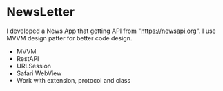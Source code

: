 # NewsLetter


I developed a News App that getting API from "https://newsapi.org". 
I use MVVM design patter for better code design.
- MVVM
- RestAPI
- URLSession
- Safari WebView
- Work with extension, protocol and class
